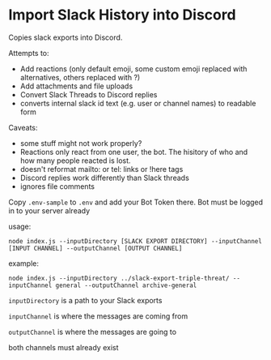 Import Slack History into Discord
==

Copies slack exports into Discord.

Attempts to:

* Add reactions (only default emoji, some custom emoji replaced with alternatives, others replaced with ?)
* Add attachments and file uploads
* Convert Slack Threads to Discord replies
* converts internal slack id text (e.g. user or channel names) to readable form

Caveats:
* some stuff might not work properly?
* Reactions only react from one user, the bot. The hisitory of who and how many people reacted is lost.
* doesn't reformat mailto: or tel: links or !here tags
* Discord replies work differently than Slack threads
* ignores file comments

Copy `.env-sample` to `.env` and add your Bot Token there. Bot must be logged in to your server already


usage:

    node index.js --inputDirectory [SLACK EXPORT DIRECTORY] --inputChannel [INPUT CHANNEL] --outputChannel [OUTPUT CHANNEL]

example:

    node index.js --inputDirectory ../slack-export-triple-threat/ --inputChannel general --outputChannel archive-general

`inputDirectory` is a path to your Slack exports

`inputChannel` is where the messages are coming from

`outputChannel` is where the messages are going to

both channels must already exist




